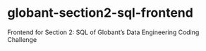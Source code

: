 # globant-section2-sql-frontend
Frontend for Section 2: SQL of Globant’s Data Engineering Coding Challenge
